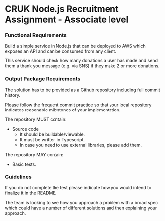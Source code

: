 # CRUK Node.js Recruitment Assignment - Associate level

### Functional Requirements

Build a simple service in Node.js that can be deployed to AWS which exposes an API and can be consumed from any client.

This service should check how many donations a user has made and send them a thank you message (e.g. via SNS) if they make 2 or more donations.

### Output Package Requirements

The solution has to be provided as a Github repository including full commit history.

Please follow the frequent commit practice so that your local repository indicates reasonable milestones of your implementation.

The repository MUST contain:
- Source code
    - It should be buildable/viewable.
    - It must be written in Typescript.
    - In case you need to use external libraries, please add them.

The repository MAY contain:    
- Basic tests.

### Guidelines

If you do not complete the test please indicate how you would intend to finalize it in the README.

The team is looking to see how you approach a problem with a broad spec which could have a number of different solutions and then explaining your approach.
